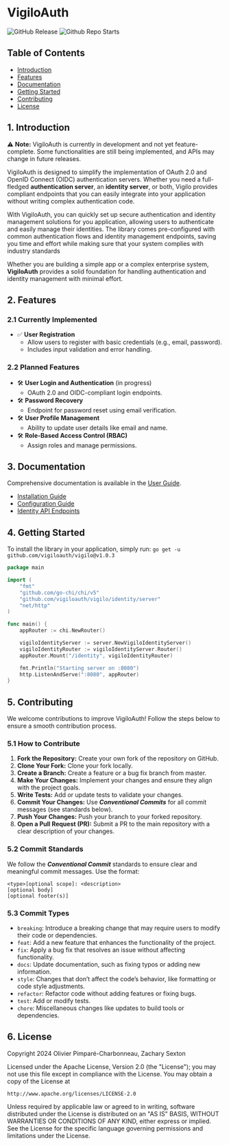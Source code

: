 # VigiloAuth

![GitHub Release](https://img.shields.io/github/v/release/vigiloauth/vigilo?label=latest%20release)
![Github Repo Starts](https://img.shields.io/github/stars/vigiloauth/vigilo?style=flat)

## Table of Contents
- [Introduction](#1-introduction)
- [Features](#2-features)
- [Documentation](#3-documentation)
- [Getting Started](#4-getting-started)
- [Contributing](#5-contributing)
- [License](#6-license)

## 1. Introduction
⚠️ **Note:** VigiloAuth is currently in development and not yet feature-complete. Some functionalities are still being implemented, and APIs may change in future releases.

VigiloAuth is designed to simplify the implementation of OAuth 2.0 and OpenID Connect (OIDC) authentication servers. Whether you need a full-fledged **authentication server**, an **identity server**, or both, Vigilo provides compliant endpoints that you can easily integrate into your application without writing complex authentication code.

With VigiloAuth, you can quickly set up secure authentication and identity management solutions for you application, allowing users to authenticate and easily manage their identities. The library comes pre-configured with common authentication flows and identity management endpoints, saving you time and effort while making sure that your system complies with industry standards

Whether you are building a simple app or a complex enterprise system, **VigiloAuth** provides a solid foundation for handling authentication and identity management with minimal effort.

## 2. Features
### 2.1 Currently Implemented
- ✅ **User Registration**
    - Allow users to register with basic credentials (e.g., email, password).
    - Includes input validation and error handling.
### 2.2 Planned Features
- 🛠️ **User Login and Authentication** (in progress)
    - OAuth 2.0 and OIDC-compliant login endpoints.
- 🛠️ **Password Recovery**
    - Endpoint for password reset using email verification.
- 🛠️ **User Profile Management**
    - Ability to update user details like email and name.
- 🛠️ **Role-Based Access Control (RBAC)**
    - Assign roles and manage permissions.

## 3. Documentation
Comprehensive documentation is available in the [User Guide](docs/user_guide/README.md).
- [Installation Guide](docs/user_guide/installation.md)
- [Configuration Guide](docs/user_guide/configuration.md)
- [Identity API Endpoints](docs/user_guide/endpoints/identity/README.md)

## 4. Getting Started
To install the library in your application, simply run:
`go get -u github.com/vigiloauth/vigilo@v1.0.3`
```go
package main

import (
	"fmt"
	"github.com/go-chi/chi/v5"
	"github.com/vigiloauth/vigilo/identity/server"
	"net/http"
)

func main() {
	appRouter := chi.NewRouter()

	vigiloIdentityServer := server.NewVigiloIdentityServer()
	vigiloIdentityRouter := vigiloIdentityServer.Router()
	appRouter.Mount("/identity", vigiloIdentityRouter)

	fmt.Println("Starting server on :8080")
	http.ListenAndServe(":8080", appRouter)
}
```

## 5. Contributing
We welcome contributions to improve VigiloAuth! Follow the steps below to ensure a smooth contribution process.

### 5.1 How to Contribute
1. **Fork the Repository:** Create your own fork of the repository on GitHub.
2. **Clone Your Fork:** Clone your fork locally.
3. **Create a Branch:** Create a feature or a bug fix branch from master.
4. **Make Your Changes:** Implement your changes and ensure they align with the project goals.
5. **Write Tests:** Add or update tests to validate your changes.
6. **Commit Your Changes:** Use **_Conventional Commits_** for all commit messages (see standards below).
7. **Push Your Changes:** Push your branch to your forked repository.
8. **Open a Pull Request (PR):** Submit a PR to the main repository with a clear description of your changes.

### 5.2 Commit Standards
We follow the **_Conventional Commit_** standards to ensure clear and meaningful commit messages. Use the format:
```azure
<type>[optional scope]: <description>
[optional body]
[optional footer(s)]
```
### 5.3 Commit Types
- `breaking`: Introduce a breaking change that may require users to modify their code or dependencies.
- `feat`: Add a new feature that enhances the functionality of the project.
- `fix`: Apply a bug fix that resolves an issue without affecting functionality. 
- `docs`: Update documentation, such as fixing typos or adding new information. 
- `style`: Changes that don’t affect the code’s behavior, like formatting or code style adjustments. 
- `refactor`: Refactor code without adding features or fixing bugs. 
- `test`: Add or modify tests. 
- `chore`: Miscellaneous changes like updates to build tools or dependencies.

## 6. License
Copyright 2024 Olivier Pimparé-Charbonneau, Zachary Sexton

Licensed under the Apache License, Version 2.0 (the "License");
you may not use this file except in compliance with the License.
You may obtain a copy of the License at

    http://www.apache.org/licenses/LICENSE-2.0

Unless required by applicable law or agreed to in writing, software distributed under the License is distributed on an "AS IS" BASIS,
WITHOUT WARRANTIES OR CONDITIONS OF ANY KIND, either express or implied.
See the License for the specific language governing permissions and limitations under the License.
